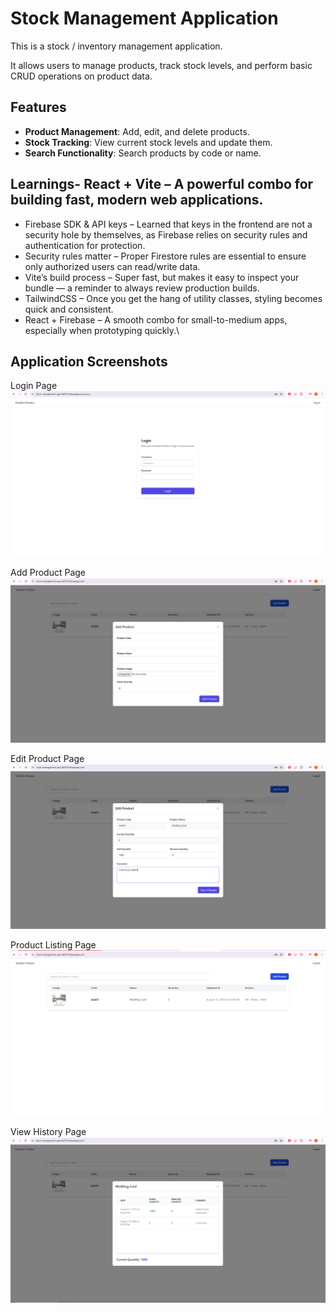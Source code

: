 # Stock Management Application
This is a stock / inventory management application. 

It allows users to manage products, track stock levels, and perform basic CRUD operations on product data.
## Features
- **Product Management**: Add, edit, and delete products.
- **Stock Tracking**: View current stock levels and update them.
- **Search Functionality**: Search products by code or name.

## Learnings- React + Vite – A powerful combo for building fast, modern web applications.
- Firebase SDK & API keys – Learned that keys in the frontend are not a security hole by themselves, as Firebase relies on security rules and authentication for protection.
- Security rules matter – Proper Firestore rules are essential to ensure only authorized users can read/write data.
- Vite’s build process – Super fast, but makes it easy to inspect your bundle — a reminder to always review production builds.
- TailwindCSS – Once you get the hang of utility classes, styling becomes quick and consistent.
- React + Firebase – A smooth combo for small-to-medium apps, especially when prototyping quickly.\

## Application Screenshots
Login Page
![Login Page](screenshots/Login%20page.png)

Add Product Page
![Add Product Page](screenshots/Add%20Product.png)

Edit Product Page
![Edit Product Page](screenshots/Edit%20Product.png)

Product Listing Page
![Product Listing Page](screenshots/Product%20Listing.png)

View History Page
![View History Page](screenshots/view%20history.png)



